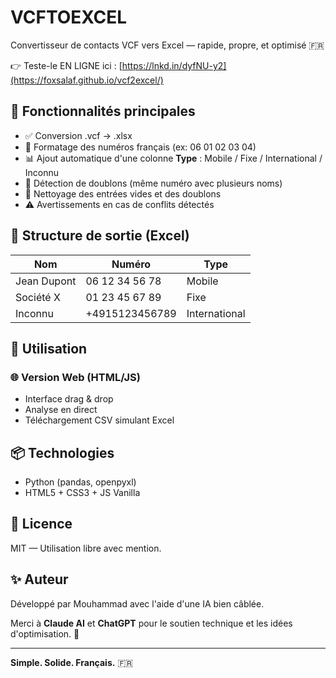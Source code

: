 # VCFTOEXCEL

Convertisseur de contacts VCF vers Excel — rapide, propre, et optimisé 🇫🇷

👉 Teste-le EN LIGNE ici : [https://lnkd.in/dyfNU-y2](https://foxsalaf.github.io/vcf2excel/)

## 🔧 Fonctionnalités principales

* ✅ Conversion .vcf → .xlsx
* 📱 Formatage des numéros français (ex: 06 01 02 03 04)
* 📊 Ajout automatique d'une colonne **Type** : Mobile / Fixe / International / Inconnu
* 🔁 Détection de doublons (même numéro avec plusieurs noms)
* 🧼 Nettoyage des entrées vides et des doublons
* ⚠️ Avertissements en cas de conflits détectés

## 📁 Structure de sortie (Excel)

| Nom         | Numéro         | Type          |
| ----------- | -------------- | ------------- |
| Jean Dupont | 06 12 34 56 78 | Mobile        |
| Société X   | 01 23 45 67 89 | Fixe          |
| Inconnu     | +4915123456789 | International |

## 🚀 Utilisation

### 🌐 Version Web (HTML/JS)

* Interface drag & drop
* Analyse en direct
* Téléchargement CSV simulant Excel

## 📦 Technologies

* Python (pandas, openpyxl)
* HTML5 + CSS3 + JS Vanilla

## 📜 Licence

MIT — Utilisation libre avec mention.

## ✨ Auteur

Développé par Mouhammad avec l'aide d'une IA bien câblée.

Merci à **Claude AI** et **ChatGPT** pour le soutien technique et les idées d'optimisation. 🤝

---

**Simple. Solide. Français.** 🇫🇷
